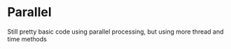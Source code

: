 # Parallel
Still pretty basic code using parallel processing, but using more thread and time methods 
